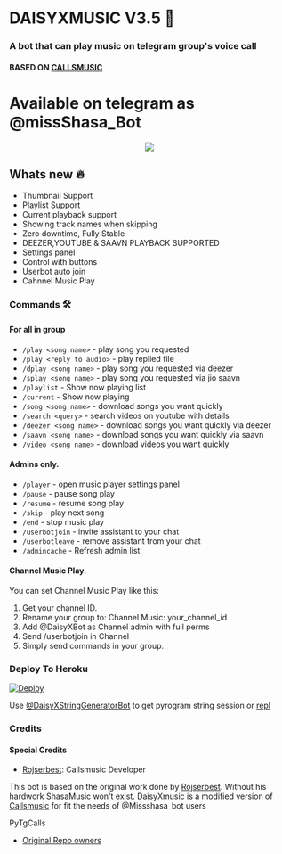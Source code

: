 <h1 align="centre">DAISYXMUSIC V3.5 🎵</h1>

### A bot that can play music on telegram group's voice call
#### BASED ON [CALLSMUSIC](https://github.com/callsmusic/callsmusic)
# Available on telegram as @missShasa_Bot

<p align="center">
  <img src="https://telegra.ph/file/38cf0d094b8b0c532eb07.jpg">
</p>

<h2> Whats new 🔥 </h2>

- Thumbnail Support
- Playlist Support
- Current playback support
- Showing track names when skipping
- Zero downtime, Fully Stable
- DEEZER,YOUTUBE & SAAVN PLAYBACK SUPPORTED
- Settings panel
- Control with buttons
- Userbot auto join
- Cahnnel Music Play


### Commands 🛠
#### For all in group

- `/play <song name>` - play song you requested
- `/play <reply to audio>` - play replied file
- `/dplay <song name>` - play song you requested via deezer
- `/splay <song name>` - play song you requested via jio saavn
- `/playlist` - Show now playing list
- `/current` - Show now playing
- `/song <song name>` - download songs you want quickly
- `/search <query>` - search videos on youtube with details
- `/deezer <song name>` - download songs you want quickly via deezer
- `/saavn <song name>` - download songs you want quickly via saavn
- `/video <song name>` - download videos you want quickly

#### Admins only.
- `/player` - open music player settings panel
- `/pause` - pause song play
- `/resume` - resume song play
- `/skip` - play next song
- `/end` - stop music play
- `/userbotjoin` - invite assistant to your chat
- `/userbotleave` - remove assistant from your chat
- `/admincache` - Refresh admin list

#### Channel Music Play.
You can set Channel Music Play like this:
 1. Get your channel ID.
 2. Rename your group to: Channel Music: your_channel_id
 3. Add @DaisyXBot as Channel admin with full perms
 4. Send /userbotjoin in Channel
 5. Simply send commands in your group.


### Deploy To Heroku</h4>

[![Deploy](https://www.herokucdn.com/deploy/button.svg)](https://heroku.com/deploy?template=https://github.com/MdNoor786/ShasaMusic)

Use [@DaisyXStringGeneratorBot](https://t.me/DaisyXStringGeneratorBot) to get pyrogram string session or [repl](https://repl.it/@SpEcHiDe/GenerateStringSession)

### Credits
#### Special Credits
- [Rojserbest](http://github.com/rojserbes): Callsmusic Developer

This bot is based on the original work done by [Rojserbest](http://github.com/rojserbest). Without his hardwork ShasaMusic won't exist. 
DaisyXmusic is a modified version of [Callsmusic](https://github.com/callsmusic/callsmusic) for fit the needs of @Missshasa_bot users

 PyTgCalls
- [Original Repo owners](https://github.com/suprojects/CallsMusic)
